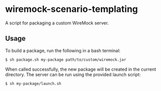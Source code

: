 # wiremock-scenario-templating
A script for packaging a custom WireMock server.

## Usage
To build a package, run the following in a bash terminal:

```bash
$ sh package.sh my-package path/to/custom/wiremock.jar
```

When called successfully, the new package will be created in the current directory. The server can be run using the provided launch script:

```bash
$ sh my-package/launch.sh
```
